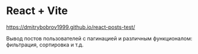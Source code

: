 # React + Vite

https://dmitrybobrov1999.github.io/react-posts-test/

Вывод постов пользователей с пагинацией и различным функционалом: фильтрация, сортировка и т.д.
